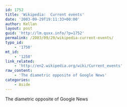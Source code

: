 ```yaml
---
id: 1752
title: 'Wikipedia:  Current events'
date: '2003-09-29T19:11:33+00:00'
author: Kellan
layout: post
guid: 'http://lm.quxx.info/?p=1752'
permalink: /2003/09/29/wikipedia-current-events/
typo_id:
    - '1750'
mt_id:
    - '1258'
link_related:
    - 'http://en2.wikipedia.org/wiki/Current_events'
raw_content:
    - 'The diametric opposite of Google News'
categories:
    - Aside
---
```


The diametric opposite of Google News